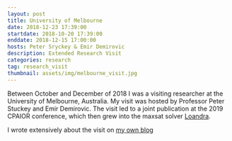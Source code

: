 ```yaml
---
layout: post
title: University of Melbourne
date: 2018-12-23 17:39:00
startdate: 2018-10-20 17:39:00
enddate: 2018-12-15 17:00:00
hosts: Peter Sryckey & Emir Demirovic
description: Extended Research Visit
categories: research
tag: research_visit
thumbnail: assets/img/melbourne_visit.jpg
---
```


Between October and December of 2018 I was a visiting researcher at the University of Melbourne, Australia. My visit was hosted by Professor Peter Stuckey and Emir Demirovic. The visit led to a joint publication at the 2019 CPAIOR conference, which then grew into the maxsat solver [Loandra](/software/).

I wrote extensively about the visit on [my own blog](https://jeremiasberg.com/category/resedagbok/)
